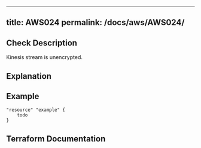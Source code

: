 
---
title: AWS024
permalink: /docs/aws/AWS024/
---


## Check Description

Kinesis stream is unencrypted.

## Explanation

## Example

```
"resource" "example" {
	todo
}
```

## Terraform Documentation
